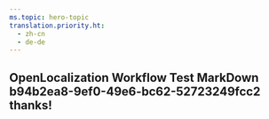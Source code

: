 ```yaml
---
ms.topic: hero-topic
translation.priority.ht: 
  - zh-cn
  - de-de
---
```

## OpenLocalization Workflow Test MarkDown b94b2ea8-9ef0-49e6-bc62-52723249fcc2 thanks!
